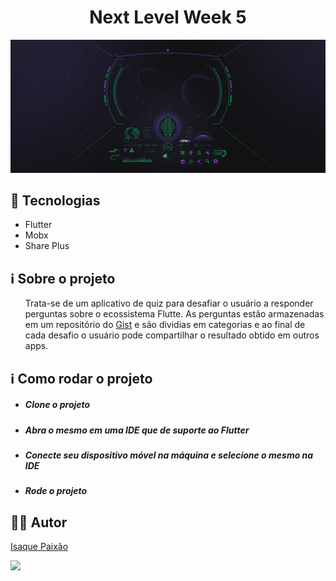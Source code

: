 <html>
  <h1 align="center">Next Level Week 5</h1>
  <p align="center">
    <img src="app/assets/images/nlw.jpg">
  </p>
  
  ## :rocket: Tecnologias

<ul>
  <li>Flutter</li>
  <li>Mobx</li>
  <li>Share Plus</li>
</ul>

## :information_source: Sobre o projeto
<p><ul>
  Trata-se de um aplicativo de quiz para desafiar o usuário a responder perguntas sobre o ecossistema Flutte. 
  As perguntas estão armazenadas em um repositório do <a href="https://gist.githubusercontent.com/Ispx/8dcb7cd65602ade9ace9bab8a0531b04/raw/55b5d7ea09240a2cf5baa321227048b728aa44e6/quizzes.json">Gist</a> e são dividias em categorias e ao final de cada desafio o usuário pode compartilhar o resultado obtido em outros apps.
</ul></p>

## :information_source: Como rodar o projeto
<ul>
  <li><h5>Clone o projeto</h5></li>
  <li><h5>Abra o mesmo em uma IDE que de suporte ao Flutter</h5></li>
  <li><h5>Conecte seu dispositivo móvel na máquina e selecione o mesmo na IDE</h5></li>
  <li><h5>Rode o projeto</h5></li>
</ul>

## :frowning_man: Autor
<a href="https://www.linkedin.com/in/isaque-paixao/">Isaque Paixão</a>
<p>
<img src="https://img.shields.io/badge/Linkedin-Isaque%20Paix%C3%A3o-0000CD" href="https://www.linkedin.com/in/isaque-paixao/">
</p>
